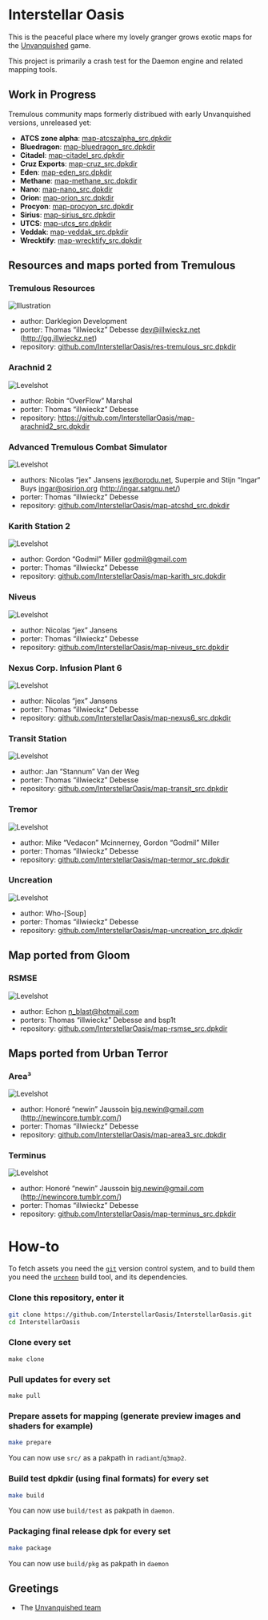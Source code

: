 Interstellar Oasis
==================

This is the peaceful place where my lovely granger grows exotic maps for the [Unvanquished](https://unvanquished.net) game.

This project is primarily a crash test for the Daemon engine and related mapping tools.


Work in Progress
----------------

Tremulous community maps formerly distribued with early Unvanquished versions, unreleased yet:

- **ATCS zone alpha**: [map-atcszalpha_src.dpkdir](https://github.com/InterstellarOasis/map-atcszalpha_src.dpkdir)
- **Bluedragon**: [map-bluedragon_src.dpkdir](https://github.com/InterstellarOasis/map-bluedragon_src.dpkdir)
- **Citadel**: [map-citadel_src.dpkdir](https://github.com/InterstellarOasis/map-citadel_src.dpkdir)
- **Cruz Exports**: [map-cruz_src.dpkdir](https://github.com/InterstellarOasis/map-cruz_src.dpkdir)
- **Eden**: [map-eden_src.dpkdir](https://github.com/InterstellarOasis/map-eden_src.dpkdir)
- **Methane**: [map-methane_src.dpkdir](https://github.com/InterstellarOasis/map-methane_src.dpkdir)
- **Nano**: [map-nano_src.dpkdir](https://github.com/InterstellarOasis/map-nano_src.dpkdir)
- **Orion**: [map-orion_src.dpkdir](https://github.com/InterstellarOasis/map-orion_src.dpkdir)
- **Procyon**: [map-procyon_src.dpkdir](https://github.com/InterstellarOasis/map-procyon_src.dpkdir)
- **Sirius**: [map-sirius_src.dpkdir](https://github.com/InterstellarOasis/map-sirius_src.dpkdir)
- **UTCS**: [map-utcs_src.dpkdir](https://github.com/InterstellarOasis/map-utcs_src.dpkdir)
- **Veddak**: [map-veddak_src.dpkdir](https://github.com/InterstellarOasis/map-veddak_src.dpkdir)
- **Wrecktify**: [map-wrecktify_src.dpkdir](https://github.com/InterstellarOasis/map-wrecktify_src.dpkdir)


Resources and maps ported from Tremulous
----------------------------------------

### Tremulous Resources

![Illustration](https://raw.githubusercontent.com/InterstellarOasis/res-tremulous_src.dpkdir/master/meta/tremulous/tremulous_web.jpg)

* author: Darklegion Development
* porter: Thomas “illwieckz” Debesse <dev@illwieckz.net> (http://gg.illwieckz.net)
* repository: [github.com/InterstellarOasis/res-tremulous_src.dpkdir](https://github.com/InterstellarOasis/res-tremulous_src.dpkdir)


### Arachnid 2

![Levelshot](https://raw.githubusercontent.com/InterstellarOasis/map-arachnid2_src.dpkdir/master/meta/arachnid2/arachnid2_web.jpg)

* author: Robin “OverFlow” Marshal
* porter: Thomas “illwieckz” Debesse
* repository: https://github.com/InterstellarOasis/map-arachnid2_src.dpkdir


### Advanced Tremulous Combat Simulator

![Levelshot](https://raw.githubusercontent.com/InterstellarOasis/map-atcshd_src.dpkdir/master/meta/atcshd/atcshd_web.jpg)

* authors: Nicolas “jex” Jansens <jex@orodu.net>, Superpie and Stijn “Ingar“ Buys <ingar@osirion.org> (http://ingar.satgnu.net/)
* porter: Thomas “illwieckz” Debesse
* repository: [github.com/InterstellarOasis/map-atcshd_src.dpkdir](https://github.com/InterstellarOasis/map-atcshd_src.dpkdir)


### Karith Station 2

![Levelshot](https://raw.githubusercontent.com/InterstellarOasis/map-karith_src.dpkdir/master/meta/karith/karith_web.jpg)

* author: Gordon “Godmil” Miller <godmil@gmail.com>
* porter: Thomas “illwieckz” Debesse
* repository: [github.com/InterstellarOasis/map-karith_src.dpkdir](https://github.com/InterstellarOasis/map-karith_src.dpkdir)


### Niveus

![Levelshot](https://raw.githubusercontent.com/InterstellarOasis/map-niveus_src.dpkdir/master/meta/niveus/niveus_web.jpg)

* author: Nicolas “jex” Jansens
* porter: Thomas “illwieckz” Debesse
* repository: [github.com/InterstellarOasis/map-niveus_src.dpkdir](https://github.com/InterstellarOasis/map-niveus_src.dpkdir)

### Nexus Corp. Infusion Plant 6

![Levelshot](https://raw.githubusercontent.com/InterstellarOasis/map-nexus6_src.dpkdir/master/meta/nexus6/nexus6_web.jpg)

* author: Nicolas “jex” Jansens
* porter: Thomas “illwieckz” Debesse
* repository: [github.com/InterstellarOasis/map-nexus6_src.dpkdir](https://github.com/InterstellarOasis/map-nexus6_src.dpkdir)


### Transit Station

![Levelshot](https://raw.githubusercontent.com/InterstellarOasis/map-transit_src.dpkdir/master/meta/transit/transit_web.jpg)

* author: Jan “Stannum” Van der Weg
* porter: Thomas “illwieckz” Debesse
* repository: [github.com/InterstellarOasis/map-transit_src.dpkdir](https://github.com/InterstellarOasis/map-transit_src.dpkdir)


### Tremor

![Levelshot](https://raw.githubusercontent.com/InterstellarOasis/map-tremor_src.dpkdir/master/meta/tremor/tremor_web.jpg)

* author: Mike “Vedacon” Mcinnerney, Gordon “Godmil” Miller
* porter: Thomas “illwieckz” Debesse
* repository: [github.com/InterstellarOasis/map-termor_src.dpkdir](https://github.com/InterstellarOasis/map-termor_src.dpkdir)


### Uncreation

![Levelshot](https://raw.githubusercontent.com/InterstellarOasis/map-uncreation_src.dpkdir/master/meta/uncreation/uncreation_web.jpg)

* author: Who-[Soup]
* porter: Thomas “illwieckz” Debesse
* repository: [github.com/InterstellarOasis/map-uncreation_src.dpkdir](https://github.com/InterstellarOasis/map-uncreation_src.dpkdir)


Map ported from Gloom
---------------------


### RSMSE

![Levelshot](https://raw.githubusercontent.com/InterstellarOasis/map-rsmse_src.dpkdir/master/meta/rsmse/rsmse_web.jpg)

* author: Echon <n_blast@hotmail.com>
* porters: Thomas “illwieckz” Debesse and bsp1t
* repository: [github.com/InterstellarOasis/map-rsmse_src.dpkdir](https://github.com/InterstellarOasis/map-rsmse_src.dpkdir)


Maps ported from Urban Terror
-----------------------------


### Area³

![Levelshot](https://raw.githubusercontent.com/InterstellarOasis/map-area3_src.dpkdir/master/meta/area3/area3_web.jpg)

* author: Honoré “newin” Jaussoin <big.newin@gmail.com> (http://newincore.tumblr.com/)
* porter: Thomas “illwieckz” Debesse
* repository: [github.com/InterstellarOasis/map-area3_src.dpkdir](https://github.com/InterstellarOasis/map-area3_src.dpkdir)

### Terminus

![Levelshot](https://raw.githubusercontent.com/InterstellarOasis/map-terminus_src.dpkdir/master/meta/terminus/terminus_web.jpg)

* author: Honoré “newin” Jaussoin <big.newin@gmail.com> (http://newincore.tumblr.com/)
* porter: Thomas “illwieckz” Debesse
* repository: [github.com/InterstellarOasis/map-terminus_src.dpkdir](https://github.com/InterstellarOasis/map-terminus_src.dpkdir)


How-to
======

To fetch assets you need the [`git`](https://git-scm.com/) version control system, and to build them you need the [`urcheon`](https://github.com/DaemonEngine/Urcheon) build tool, and its dependencies.


### Clone this repository, enter it

```sh
git clone https://github.com/InterstellarOasis/InterstellarOasis.git
cd InterstellarOasis
```

### Clone every set

```
make clone
```

### Pull updates for every set

```
make pull
```

### Prepare assets for mapping (generate preview images and shaders for example)

```sh
make prepare
```

You can now use `src/` as a pakpath in `radiant`/`q3map2`.

### Build test dpkdir (using final formats) for every set

```sh
make build
```

You can now use `build/test` as pakpath in `daemon`.

### Packaging final release dpk for every set

```sh
make package
```

You can now use `build/pkg` as pakpath in `daemon`


Greetings
---------

* The [Unvanquished team](https://unvanquished.net)
